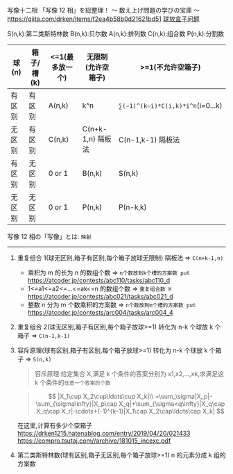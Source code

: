写像十二相
「写像 12 相」を総整理！ 〜 数え上げ問題の学びの宝庫 〜
https://qiita.com/drken/items/f2ea4b58b0d21621bd51
[球放盒子问题](https://zhuanlan.zhihu.com/p/62269004)

S(n,k):第二类斯特林数
B(n,k):贝尔数
A(n,k):排列数
C(n,k):组合数
P(n,k):分割数

| 球(n)  | 箱子/槽(k) | <=1(最多放一个) | 无限制(允许空箱子) | >=1(不允许空箱子)                 |
| ------ | ---------- | --------------- | ------------------ | --------------------------------- |
| 有区别 | 有区别     | A(n,k)          | k^n                | `∑(−1)^(k−i)*C(i,k)*i^n`(i=0...k) |
| 无区别 | 有区别     | C(n,k)          | C(n+k-1,n) 隔板法  | C(n-1,k-1) 隔板法                 |
| 有区别 | 无区别     | 0 or 1          | B(n,k)             | S(n,k)                            |
| 无区别 | 无区别     | 0 or 1          | P(n,k)             | P(n-k,k)                          |

写像 12 相の「写像」とは: `映射`

---

1. 重复组合 1(球无区别,箱子有区别,每个箱子放球无限制)
   隔板法 => `C(n+k-1,n)`

   - 乘积为 m 的长为 n 的数组个数 => `n个数放到k个槽的方案数 put`
     https://atcoder.jp/contests/abc110/tasks/abc110_d
   - 1<=a1<=a2<=...<=ak<=n 的数组个数 => `重复组合数 H`
     https://atcoder.jp/contests/abc021/tasks/abc021_d
   - 整数 n 分为 m 个数乘积的方案数 => `n个数放到m个槽的方案数 put`
     https://atcoder.jp/contests/arc004/tasks/arc004_4

2. 重复组合 2(球无区别,箱子有区别,每个箱子放球>=1)
   转化为 n-k 个球放 k 个箱子 => `C(n-1,k-1)`
3. 容斥原理(球有区别,箱子有区别,每个箱子放球>=1)
   转化为 n-k 个球放 k 个箱子 => `S(n,k)`

   > 容斥原理:给定集合 X,满足 k 个条件的答案分别为 x1,x2,...,xk,求满足这 k 个条件的`任意一个答案的个数`

   > $$
   > |X_1\cup X_2\cup\ldots\cup X_k|\\ =\sum_\sigma|X_p|-\sum_{\sigma\infty}|X_p\cap X_q|+\sum_{\sigma<q\infty}|X_q\cap X_q\cap X_r|-\cdots+(-1)^{k-1}|X_1\cap X_2\cap\ldots\cap X_k|
   > $$

   在这里,计算有多少个空箱子
   https://drken1215.hatenablog.com/entry/2019/04/20/021433
   https://compro.tsutaj.com//archive/181015_incexc.pdf

4. 第二类斯特林数(球有区别,箱子无区别,每个箱子放球>=1)
   n 的元素分成 k 组的方案数
